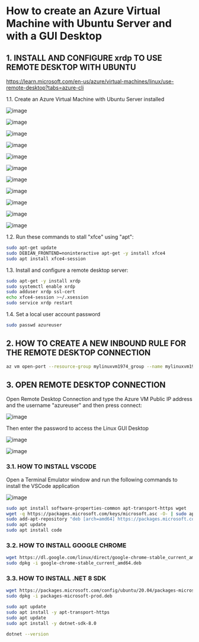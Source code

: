 # How to create an Azure Virtual Machine with Ubuntu Server and with a GUI Desktop

## 1. INSTALL AND CONFIGURE xrdp TO USE REMOTE DESKTOP WITH UBUNTU

https://learn.microsoft.com/en-us/azure/virtual-machines/linux/use-remote-desktop?tabs=azure-cli

1.1. Create an Azure Virtual Machine with Ubuntu Server installed

![image](https://github.com/luiscoco/Azure_VM_Ubuntu_with_GUI_Desktop/assets/32194879/be25dbb5-736f-4ad6-a0cd-82693eebdc91)

![image](https://github.com/luiscoco/Azure_VM_Ubuntu_with_GUI_Desktop/assets/32194879/7f92bef9-21f1-4278-ac71-4ff518f1dc75)

![image](https://github.com/luiscoco/Azure_VM_Ubuntu_with_GUI_Desktop/assets/32194879/8352c935-cc17-4a3d-adbf-ff08f2f2da5d)

![image](https://github.com/luiscoco/Azure_VM_Ubuntu_with_GUI_Desktop/assets/32194879/22e6405b-10cc-458d-9a71-f240c61c8047)

![image](https://github.com/luiscoco/Azure_VM_Ubuntu_with_GUI_Desktop/assets/32194879/ea08f29b-60b6-49fe-98a0-3dd3aaaa9861)

![image](https://github.com/luiscoco/Azure_VM_Ubuntu_with_GUI_Desktop/assets/32194879/ea97cdcd-45e2-46ab-aa24-c121e1dc98b9)

![image](https://github.com/luiscoco/Azure_VM_Ubuntu_with_GUI_Desktop/assets/32194879/15f44191-1eff-4c8c-b5b5-783b370443a4)

![image](https://github.com/luiscoco/Azure_VM_Ubuntu_with_GUI_Desktop/assets/32194879/e0be8705-9653-4608-bd90-7943b79d53bd)

![image](https://github.com/luiscoco/Azure_VM_Ubuntu_with_GUI_Desktop/assets/32194879/7c006411-5f42-43a2-a359-4a8dcf7f1b75)

![image](https://github.com/luiscoco/Azure_VM_Ubuntu_with_GUI_Desktop/assets/32194879/75b52d2e-cfb9-45cb-af65-38514f1aea91)

![image](https://github.com/luiscoco/Azure_VM_Ubuntu_with_GUI_Desktop/assets/32194879/2299dec1-ee14-4eae-8cef-118c683aba2a)




1.2. Run these commands to stall "xfce" using "apt":

```bash
sudo apt-get update
sudo DEBIAN_FRONTEND=noninteractive apt-get -y install xfce4
sudo apt install xfce4-session
```

1.3. Install and configure a remote desktop server:

```bash
sudo apt-get -y install xrdp
sudo systemctl enable xrdp
sudo adduser xrdp ssl-cert
echo xfce4-session >~/.xsession
sudo service xrdp restart
```

1.4. Set a local user account password

```bash
sudo passwd azureuser
```

## 2. HOW TO CREATE A NEW INBOUND RULE FOR THE REMOTE DESKTOP CONNECTION

```bash
az vm open-port --resource-group mylinuxvm1974_group --name mylinuxvm1974 --port 3389
```

## 3. OPEN REMOTE DESKTOP CONNECTION

Open Remote Desktop Connection and type the Azure VM Public IP address and the username "azureuser" and then press connect:

![image](https://github.com/luiscoco/Azure_VM_Ubuntu_with_GUI_Desktop/assets/32194879/b1d97b46-f61a-4b84-9ea2-6fb2077df1db)

Then enter the password to access the Linux GUI Desktop

![image](https://github.com/luiscoco/Azure_VM_Ubuntu_with_GUI_Desktop/assets/32194879/88da3f7f-0f29-449f-8f81-ecb7dffe64ce)

![image](https://github.com/luiscoco/Azure_VM_Ubuntu_with_GUI_Desktop/assets/32194879/d881368c-7876-4c09-851a-7e660470ae83)

### 3.1. HOW TO INSTALL VSCODE

Open a Terminal Emulator window and run the following commands to install the VSCode application

![image](https://github.com/luiscoco/Azure_VM_Ubuntu_with_GUI_Desktop/assets/32194879/98e76ee1-5832-4536-9692-babdce81e9ad)

```bash
sudo apt install software-properties-common apt-transport-https wget
wget -q https://packages.microsoft.com/keys/microsoft.asc -O- | sudo apt-key add -
sudo add-apt-repository "deb [arch=amd64] https://packages.microsoft.com/repos/vscode stable main"
sudo apt update
sudo apt install code
```

### 3.2. HOW TO INSTALL GOOGLE CHROME

```bash
wget https://dl.google.com/linux/direct/google-chrome-stable_current_amd64.deb
sudo dpkg -i google-chrome-stable_current_amd64.deb
```


### 3.3. HOW TO INSTALL .NET 8 SDK

```bash
wget https://packages.microsoft.com/config/ubuntu/20.04/packages-microsoft-prod.deb -O packages-microsoft-prod.deb
sudo dpkg -i packages-microsoft-prod.deb

sudo apt update
sudo apt install -y apt-transport-https
sudo apt update
sudo apt install -y dotnet-sdk-8.0

dotnet --version
```
